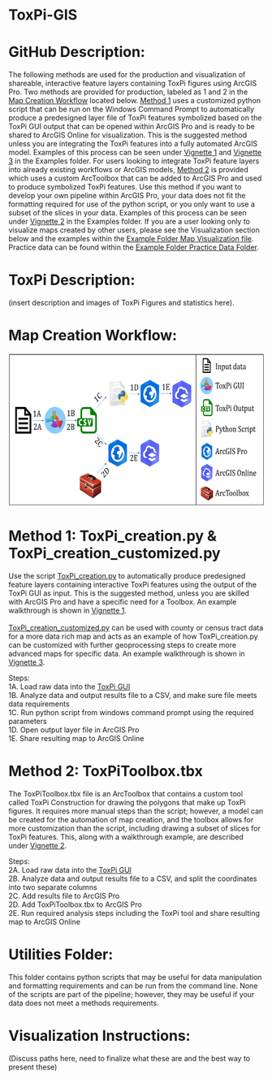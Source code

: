 # ToxPi-GIS
# **GitHub Description:**  
The following methods are used for the production and visualization of shareable, interactive feature layers containing ToxPi figures using ArcGIS Pro. Two methods are provided for production, labeled as 1 and 2 in the [Map Creation Workflow](https://github.com/Jonathon-Fleming/ToxPi-GIS/blob/main/README.md#map-creation-workflow) located below. [Method 1](https://github.com/Jonathon-Fleming/ToxPi-GIS/blob/main/README.md#method-1-toxpi_creationpy--toxpi_creation_customizedpy) uses a customized python script that can be run on the Windows Command Prompt to automatically produce a predesigned layer file of ToxPi features symbolized based on the ToxPi GUI output that can be opened within ArcGIS Pro and is ready to be shared to ArcGIS Online for visualization. This is the suggested method unless you are integrating the ToxPi features into a fully automated ArcGIS model. Examples of this process can be seen under [Vignette 1](https://github.com/Jonathon-Fleming/ToxPi-GIS/blob/main/Examples/Vignette1:%20Using%20ToxPi_creation.py.md) and [Vignette 3](https://github.com/Jonathon-Fleming/ToxPi-GIS/blob/main/Examples/Vignette3:%20Using%20ToxPi_creation_customized.py.md) in the Examples folder. For users looking to integrate ToxPi feature layers into already existing workflows or ArcGIS models, [Method 2](https://github.com/Jonathon-Fleming/ToxPi-GIS/blob/main/README.md#method-2-toxpitoolboxtbx) is provided which uses a custom ArcToolbox that can be added to ArcGIS Pro and used to produce symbolized ToxPi features. Use this method if you want to develop your own pipeline within ArcGIS Pro, your data does not fit the formatting required for use of the python script, or you only want to use a subset of the slices in your data. Examples of this process can be seen under [Vignette 2](https://github.com/Jonathon-Fleming/ToxPi-GIS/blob/main/Examples/Vignette2:%20Using%20ToxPiToolbox.tbx.md) in the Examples folder. If you are a user looking only to visualize maps created by other users, please see the Visualization section below and the examples within the [Example Folder Map Visualization file](https://github.com/Jonathon-Fleming/ToxPi-GIS/blob/main/Examples/Map%20Visualization.md). Practice data can be found within the [Example Folder Practice Data Folder](https://github.com/Jonathon-Fleming/ToxPi-GIS/tree/main/Examples/Practice%20Data).  
  
# **ToxPi Description:**  
(insert description and images of ToxPi Figures and statistics here).  
  
# **Map Creation Workflow:**  
<p align = "center">
<img src="https://github.com/Jonathon-Fleming/ToxPi-GIS/blob/main/Images/MapCreationWorkflow.PNG" data-canonical-  
src="https://github.com/Jonathon-Fleming/ToxPi-GIS/blob/main/Images/MapCreationWorkflow.PNG" width="600" height="300" />  
</p>  
  
# **Method 1: ToxPi_creation.py & ToxPi_creation_customized.py**   
Use the script [ToxPi_creation.py](https://github.com/Jonathon-Fleming/ToxPi-GIS/blob/main/ToxPi_creation.py)  to automatically produce predesigned feature layers containing interactive ToxPi features using the output of the ToxPi GUI as input. This is the suggested method, unless you are skilled with ArcGIS Pro and have a specific need for a Toolbox. An example walkthrough is shown in [Vignette 1](https://github.com/Jonathon-Fleming/ToxPi-GIS/blob/main/Examples/Vignette1:%20Using%20ToxPi_creation.py.md). 
<br></br>
[ToxPi_creation_customized.py](https://github.com/Jonathon-Fleming/ToxPi-GIS/blob/main/ToxPi_creation_customized.py) can be used with county or census tract data for a more data rich map and acts as an example of how ToxPi_creation.py can be customized with further geoprocessing steps to create more advanced maps for specific data. An example walkthrough is shown in [Vignette 3](https://github.com/Jonathon-Fleming/ToxPi-GIS/blob/main/Examples/Vignette3.md).  

Steps:  
1A. Load raw data into the [ToxPi GUI](https://toxpi.org/)  
1B. Analyze data and output results file to a CSV, and make sure file meets data requirements    
1C. Run python script from windows command prompt using the required parameters  
1D. Open output layer file in ArcGIS Pro  
1E. Share resulting map to ArcGIS Online  

# **Method 2: ToxPiToolbox.tbx**  
The ToxPiToolbox.tbx file is an ArcToolbox that contains a custom tool called ToxPi Construction for drawing the polygons that make up ToxPi figures. It requires more manual steps than the script; however, a model can be created for the automation of map creation, and the toolbox allows for more customization than the script, including drawing a subset of slices for ToxPi features. This, along with a walkthrough example, are described under [Vignette 2](https://github.com/Jonathon-Fleming/ToxPi-GIS/blob/main/Examples/Vignette2:%20Using%20ToxPiToolbox.tbx.md).  

Steps:  
2A. Load raw data into the [ToxPi GUI](https://toxpi.org/)  
2B. Analyze data and output results file to a CSV, and split the coordinates into two separate columns  
2C. Add results file to ArcGIS Pro  
2D. Add ToxPiToolbox.tbx to ArcGIS Pro  
2E. Run required analysis steps including the ToxPi tool and share resulting map to ArcGIS Online  

# **Utilities Folder:**  
This folder contains python scripts that may be useful for data manipulation and formatting requirements and can be run from the command line. None of the scripts are part of the pipeline; however, they may be useful if your data does not meet a methods requirements.  

# **Visualization Instructions:**  
(Discuss paths here, need to finalize what these are and the best way to present these)



    
    

